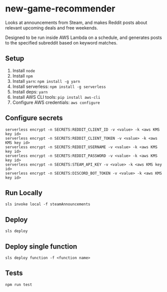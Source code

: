 # new-game-recommender
Looks at announcements from Steam, and makes Reddit posts about relevant upcoming deals and free weekends.

Designed to be run inside AWS Lambda on a schedule, and generates posts to the specified subreddit based on keyword matches.

## Setup

1. Install `node`
1. Install `npm`
1. Install `yarn`: `npm install -g yarn` 
1. Install serverless: `npm install -g serverless`
1. Install deps: `yarn`
1. Install AWS CLI tools: `pip install aws-cli`
1. Configure AWS credentials: `aws configure`

## Configure secrets

```
serverless encrypt -n SECRETS:REDDIT_CLIENT_ID -v <value> -k <aws KMS key id>
serverless encrypt -n SECRETS:REDDIT_CLIENT_TOKEN -v <value> -k <aws KMS key id>
serverless encrypt -n SECRETS:REDDIT_USERNAME -v <value> -k <aws KMS key id>
serverless encrypt -n SECRETS:REDDIT_PASSWORD -v <value> -k <aws KMS key id>
serverless encrypt -n SECRETS:STEAM_API_KEY -v <value> -k <aws KMS key id>
serverless encrypt -n SECRETS:DISCORD_BOT_TOKEN -v <value> -k <aws KMS key id>
```

## Run Locally

```
sls invoke local -f steamAnnouncements
```

## Deploy

```
sls deploy
```

## Deploy single function

```
sls deploy function -f <function name>
```

## Tests

```
npm run test
```

